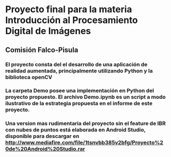 # Proyecto final para la materia Introducción al Procesamiento Digital de Imágenes
## Comisión Falco-Pisula

### El proyecto consta del el desarrollo de una aplicación de realidad aumentada, principalmente utilizando Python y la biblioteca openCV

### La carpeta Demo posee una implementación en Python del proyecto propuesto. El archivo Demo.ipynb es un script a modo ilustrativo de la estrategia propuesta en el informe de este proyecto.

### Una version mas rudimentaria del proyecto sin el feature de IBR con nubes de puntos está elaborada en Android Studio, disponible para descargar en http://www.mediafire.com/file/1tsnvbb385v2bfg/Proyecto%20de%20Android%20Studio.rar

